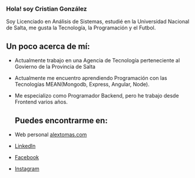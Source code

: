 ### Hola! soy Cristian González

Soy Licenciado en Análisis de Sistemas, estudié en la Universidad Nacional de Salta, me gusta la Tecnología, la Programación y el Futbol.

  ## Un poco acerca de mí:

- Actualmente trabajo en una Agencia de Tecnología perteneciente al Govierno de la Provincia de Salta
- Actualmente me encuentro aprendiendo Programación con las Tecnologías MEAN(Mongodb, Express, Angular, Node).
- Me especializo como Programador Backend, pero he trabajo desde Frontend varios años.

  ## Puedes encontrarme en:

- Web personal [alextomas.com](https://alextomas.com)
- [LinkedIn](https://www.linkedin.com/in/cristiangonzalez26/)
- [Facebook](https://www.facebook.com/crisgonzalez26/)
- [Instagram](https://www.instagram.com/cgonzalez_26/)
